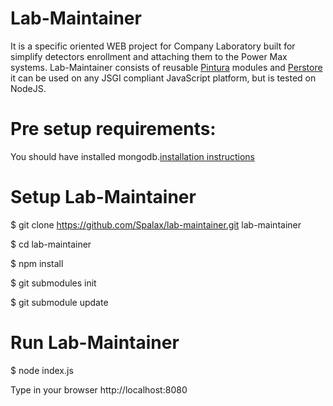Lab-Maintainer
================
It is a specific oriented WEB project for Company Laboratory built for simplify detectors enrollment and attaching them
to the Power Max systems. Lab-Maintainer consists of reusable 
[Pintura](http://www.google.com/maps?f=q&source=s_q&hl=en&geocode=&q=pintura&sll=40.554798,-111.881839&sspn=0.009211,0.016351&ie=UTF8&hq=&hnear=Pintura,+Washington,+Utah&ll=37.31666,-113.171539&spn=0.308538,0.523224&t=p&z=11) modules and 
[Perstore](http://github.com/persvr/perstore) it can be used on any 
JSGI compliant JavaScript platform, but is tested on NodeJS.

Pre setup requirements:
=======================
You should have installed mongodb.[installation instructions](http://docs.mongodb.org/manual/installation/)


Setup Lab-Maintainer
=================

$ git clone https://github.com/Spalax/lab-maintainer.git lab-maintainer

$ cd lab-maintainer

$ npm install

$ git submodules init

$ git submodule update

Run Lab-Maintainer
==============================

$ node index.js

Type in your browser http://localhost:8080
